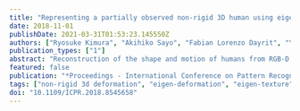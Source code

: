 ```yaml
---
title: "Representing a partially observed non-rigid 3D human using eigen-texture and eigen-deformation"
date: 2018-11-01
publishDate: 2021-03-31T01:53:23.145550Z
authors: ["Ryosuke Kimura", "Akihiko Sayo", "Fabian Lorenzo Dayrit", "Yuta Nakashima", "Hiroshi Kawasaki", "Ambrosio Blanco", "Katsushi Ikeuchi"]
publication_types: ["1"]
abstract: "Reconstruction of the shape and motion of humans from RGB-D is a challenging problem, receiving much attention in recent years. Recent approaches for full-body reconstruction use a statistic shape model, which is built upon accurate full-body scans of people in skin-tight clothes, to complete invisible parts due to occlusion. Such a statistic model may still be fit to an RGB-D measurement with loose clothes but cannot describe its deformations, such as clothing wrinkles. Observed surfaces may be reconstructed precisely from actual measurements, while we have no cues for unobserved surfaces. For full-body reconstruction with loose clothes, we propose to use lower dimensional embeddings of texture and deformation referred to as eigen-texturing and eigen-deformation, to reproduce views of even unobserved surfaces. Provided a full-body reconstruction from a sequence of partial measurements as 3D meshes, the texture and deformation of each triangle are then embedded using eigen-decomposition. Combined with neural-network-based coefficient regression, our method synthesizes the texture and deformation from arbitrary viewpoints. We evaluate our method using simulated data and visually demonstrate how our method works on real data."
featured: false
publication: "*Proceedings - International Conference on Pattern Recognition (ICPR)*"
tags: ["non-rigid 3d deformation", "eigen-deformation", "eigen-texture", "human motion capture", "sensing"]
doi: "10.1109/ICPR.2018.8545658"
---
```


